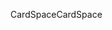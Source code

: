 <span data-ttu-id="233a2-101">CardSpace</span><span class="sxs-lookup"><span data-stu-id="233a2-101">CardSpace</span></span>